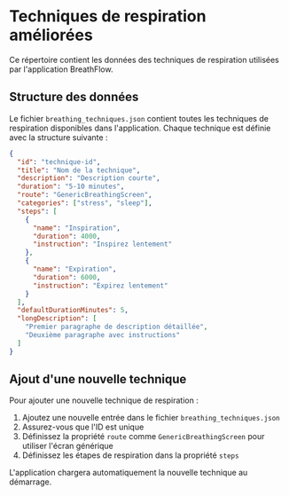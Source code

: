 # Techniques de respiration améliorées

Ce répertoire contient les données des techniques de respiration utilisées par l'application BreathFlow.

## Structure des données

Le fichier `breathing_techniques.json` contient toutes les techniques de respiration disponibles dans l'application.
Chaque technique est définie avec la structure suivante :

```json
{
  "id": "technique-id",
  "title": "Nom de la technique",
  "description": "Description courte",
  "duration": "5-10 minutes",
  "route": "GenericBreathingScreen",
  "categories": ["stress", "sleep"],
  "steps": [
    { 
      "name": "Inspiration", 
      "duration": 4000, 
      "instruction": "Inspirez lentement" 
    },
    { 
      "name": "Expiration", 
      "duration": 6000, 
      "instruction": "Expirez lentement" 
    }
  ],
  "defaultDurationMinutes": 5,
  "longDescription": [
    "Premier paragraphe de description détaillée",
    "Deuxième paragraphe avec instructions"
  ]
}
```

## Ajout d'une nouvelle technique

Pour ajouter une nouvelle technique de respiration :

1. Ajoutez une nouvelle entrée dans le fichier `breathing_techniques.json`
2. Assurez-vous que l'ID est unique
3. Définissez la propriété `route` comme `GenericBreathingScreen` pour utiliser l'écran générique
4. Définissez les étapes de respiration dans la propriété `steps`

L'application chargera automatiquement la nouvelle technique au démarrage.
